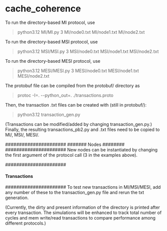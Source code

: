 # cache_coherence
To run the directory-based MI protocol, use 
> python3.12 MI/MI.py 3 MI/node0.txt MI/node1.txt MI/node2.txt

To run the directory-based MSI protocol, use 
> python3.12 MSI/MSI.py 3 MSI/node0.txt MSI/node1.txt MSI/node2.txt

To run the directory-based MESI protocol, use
> python3.12 MESI/MESI.py 3 MESI/node0.txt MESI/node1.txt MESI/node2.txt


The protobuf file can be compiled from the protobuf/ directory as
> protoc -I=. --python_out=. ./transactions.proto

Then, the transaction .txt files can be created with (still in protobuf/):
> python3.12 transaction_gen.py

(Transactions can be modified/added by changing transaction_gen.py.) 
Finally, the resulting transactions_pb2.py and .txt files need to be copied to MI/, MSI/, MESI/.


######################
####### Nodes ########
######################
New nodes can be instantiated by changing the first argument of the protocol call (3 in the examples above).

######################
#### Transactions ####
######################
To test new transactions in MI/MSI/MESI, add any number of these to the transaction_gen.py file and rerun the txt generation.

(Currently, the dirty and present information of the directory is printed after every transaction. The simulations will be enhanced to track total number of cycles and mem write/read transactions to compare performance among different protocols.)

